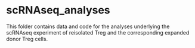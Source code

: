 # scRNAseq_analyses

This folder contains data and code for the analyses underlying the scRNAseq experiment of reisolated Treg and the corresponding expanded donor Treg cells.